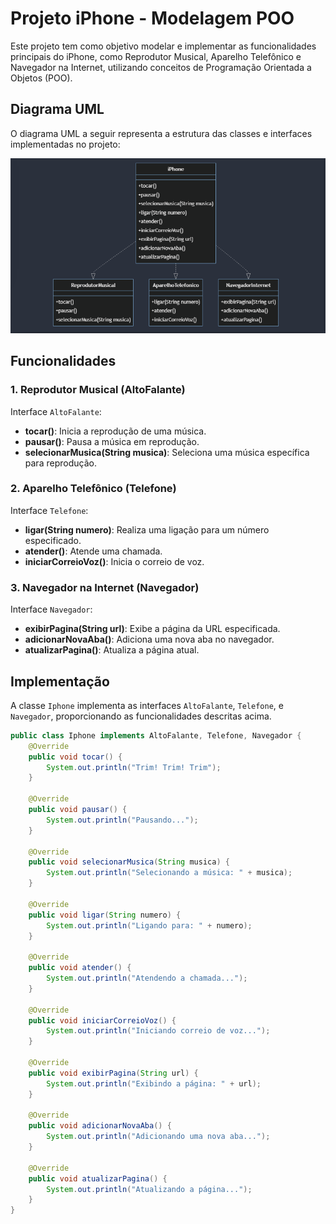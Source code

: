 # Projeto iPhone - Modelagem POO

Este projeto tem como objetivo modelar e implementar as funcionalidades principais do iPhone, como Reprodutor Musical, Aparelho Telefônico e Navegador na Internet, utilizando conceitos de Programação Orientada a Objetos (POO).

## Diagrama UML

O diagrama UML a seguir representa a estrutura das classes e interfaces implementadas no projeto:

![Diagrama UML](./image.png)

## Funcionalidades

### 1. Reprodutor Musical (AltoFalante)
Interface `AltoFalante`:
- **tocar()**: Inicia a reprodução de uma música.
- **pausar()**: Pausa a música em reprodução.
- **selecionarMusica(String musica)**: Seleciona uma música específica para reprodução.

### 2. Aparelho Telefônico (Telefone)
Interface `Telefone`:
- **ligar(String numero)**: Realiza uma ligação para um número especificado.
- **atender()**: Atende uma chamada.
- **iniciarCorreioVoz()**: Inicia o correio de voz.

### 3. Navegador na Internet (Navegador)
Interface `Navegador`:
- **exibirPagina(String url)**: Exibe a página da URL especificada.
- **adicionarNovaAba()**: Adiciona uma nova aba no navegador.
- **atualizarPagina()**: Atualiza a página atual.

## Implementação

A classe `Iphone` implementa as interfaces `AltoFalante`, `Telefone`, e `Navegador`, proporcionando as funcionalidades descritas acima.

```java
public class Iphone implements AltoFalante, Telefone, Navegador {
    @Override
    public void tocar() {
        System.out.println("Trim! Trim! Trim");
    }

    @Override
    public void pausar() {
        System.out.println("Pausando...");
    }

    @Override
    public void selecionarMusica(String musica) {
        System.out.println("Selecionando a música: " + musica);
    }

    @Override
    public void ligar(String numero) {
        System.out.println("Ligando para: " + numero);
    }

    @Override
    public void atender() {
        System.out.println("Atendendo a chamada...");
    }

    @Override
    public void iniciarCorreioVoz() {
        System.out.println("Iniciando correio de voz...");
    }

    @Override
    public void exibirPagina(String url) {
        System.out.println("Exibindo a página: " + url);
    }

    @Override
    public void adicionarNovaAba() {
        System.out.println("Adicionando uma nova aba...");
    }

    @Override
    public void atualizarPagina() {
        System.out.println("Atualizando a página...");
    }
}
